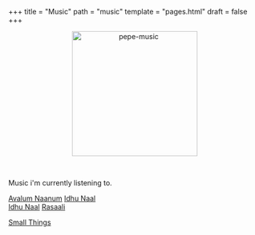 +++
title = "Music"
path = "music"
template = "pages.html"
draft = false
+++

<p align="center">
  <img src="https://sachinsenal0x64.github.io/picx-images-hosting/music-pepe.3qfwzp39mn0g.gif" alt="pepe-music" height="250px" width="250px" />
</p>

<br>

Music i'm currently listening to.

<p>

  <a href="https://embed.tidal.com/tracks/294404537?layout=gridify" target="_blank">Avalum Naanum</a>  <a href="https://embed.tidal.com/tracks/294404536?disableAnalytics=true" target="_blank">Idhu Naal</a><br>
  <a href="https://embed.tidal.com/tracks/294404536?disableAnalytics=true" target="_blank">Idhu Naal</a>  <a href="https://embed.tidal.com/tracks/294404535?layout=gridify" target="_blank">Rasaali</a> <br>

  <a href="https://embed.tidal.com/tracks/138790325?layout=gridify" target="_blank">Small Things</a>
 
</p>

